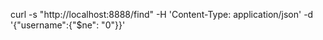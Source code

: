 curl -s "http://localhost:8888/find" -H 'Content-Type: application/json' -d '{"username":{"$ne": "0"}}' 
